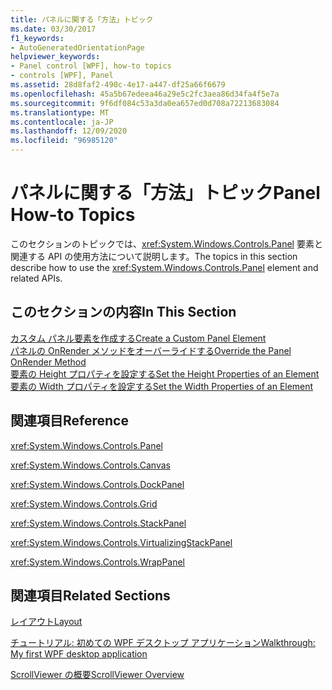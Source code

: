 ```yaml
---
title: パネルに関する「方法」トピック
ms.date: 03/30/2017
f1_keywords:
- AutoGeneratedOrientationPage
helpviewer_keywords:
- Panel control [WPF], how-to topics
- controls [WPF], Panel
ms.assetid: 28d8faf2-490c-4e17-a447-df25a66f6679
ms.openlocfilehash: 45a5b67edeea46a29e5c2fc3aea86d34fa4f5e7a
ms.sourcegitcommit: 9f6df084c53a3da0ea657ed0d708a72213683084
ms.translationtype: MT
ms.contentlocale: ja-JP
ms.lasthandoff: 12/09/2020
ms.locfileid: "96985120"
---
```

# <a name="panel-how-to-topics"></a><span data-ttu-id="57c44-102">パネルに関する「方法」トピック</span><span class="sxs-lookup"><span data-stu-id="57c44-102">Panel How-to Topics</span></span>
<span data-ttu-id="57c44-103">このセクションのトピックでは、<xref:System.Windows.Controls.Panel> 要素と関連する API の使用方法について説明します。</span><span class="sxs-lookup"><span data-stu-id="57c44-103">The topics in this section describe how to use the <xref:System.Windows.Controls.Panel> element and related APIs.</span></span>  
  
## <a name="in-this-section"></a><span data-ttu-id="57c44-104">このセクションの内容</span><span class="sxs-lookup"><span data-stu-id="57c44-104">In This Section</span></span>  
 [<span data-ttu-id="57c44-105">カスタム パネル要素を作成する</span><span class="sxs-lookup"><span data-stu-id="57c44-105">Create a Custom Panel Element</span></span>](how-to-create-a-custom-panel-element.md)  
 [<span data-ttu-id="57c44-106">パネルの OnRender メソッドをオーバーライドする</span><span class="sxs-lookup"><span data-stu-id="57c44-106">Override the Panel OnRender Method</span></span>](how-to-override-the-panel-onrender-method.md)  
 [<span data-ttu-id="57c44-107">要素の Height プロパティを設定する</span><span class="sxs-lookup"><span data-stu-id="57c44-107">Set the Height Properties of an Element</span></span>](how-to-set-the-height-properties-of-an-element.md)  
 [<span data-ttu-id="57c44-108">要素の Width プロパティを設定する</span><span class="sxs-lookup"><span data-stu-id="57c44-108">Set the Width Properties of an Element</span></span>](how-to-set-the-width-properties-of-an-element.md)  
  
## <a name="reference"></a><span data-ttu-id="57c44-109">関連項目</span><span class="sxs-lookup"><span data-stu-id="57c44-109">Reference</span></span>  
 <xref:System.Windows.Controls.Panel>  
  
 <xref:System.Windows.Controls.Canvas>  
  
 <xref:System.Windows.Controls.DockPanel>  
  
 <xref:System.Windows.Controls.Grid>  
  
 <xref:System.Windows.Controls.StackPanel>  
  
 <xref:System.Windows.Controls.VirtualizingStackPanel>  
  
 <xref:System.Windows.Controls.WrapPanel>  
  
## <a name="related-sections"></a><span data-ttu-id="57c44-110">関連項目</span><span class="sxs-lookup"><span data-stu-id="57c44-110">Related Sections</span></span>  
 [<span data-ttu-id="57c44-111">レイアウト</span><span class="sxs-lookup"><span data-stu-id="57c44-111">Layout</span></span>](../advanced/layout.md)  
  
 [<span data-ttu-id="57c44-112">チュートリアル: 初めての WPF デスクトップ アプリケーション</span><span class="sxs-lookup"><span data-stu-id="57c44-112">Walkthrough: My first WPF desktop application</span></span>](../getting-started/walkthrough-my-first-wpf-desktop-application.md)  
  
 [<span data-ttu-id="57c44-113">ScrollViewer の概要</span><span class="sxs-lookup"><span data-stu-id="57c44-113">ScrollViewer Overview</span></span>](scrollviewer-overview.md)
